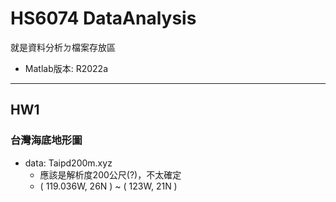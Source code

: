 # HS6074 DataAnalysis
就是資料分析ㄉ檔案存放區
* Matlab版本: R2022a

---
## HW1
### 台灣海底地形圖
* data: Taipd200m.xyz
  * 應該是解析度200公尺(?)，不太確定
  * ( 119.036W, 26N ) ~ ( 123W, 21N )
